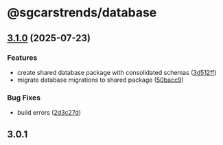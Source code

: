 # @sgcarstrends/database

## [3.1.0](https://github.com/sgcarstrends/sgcarstrends/compare/database-v3.0.1...database-v3.1.0) (2025-07-23)


### Features

* create shared database package with consolidated schemas ([3d512ff](https://github.com/sgcarstrends/sgcarstrends/commit/3d512ffbab98e279f0a2c2a6af70db4496dbfe29))
* migrate database migrations to shared package ([50bacc9](https://github.com/sgcarstrends/sgcarstrends/commit/50bacc918b0354ba4e9110b70278d571b9a21f1c))


### Bug Fixes

* build errors ([2d3c27d](https://github.com/sgcarstrends/sgcarstrends/commit/2d3c27d4fb8fbc3f6b5e8c0735ce1c444bc64119))

## 3.0.1
